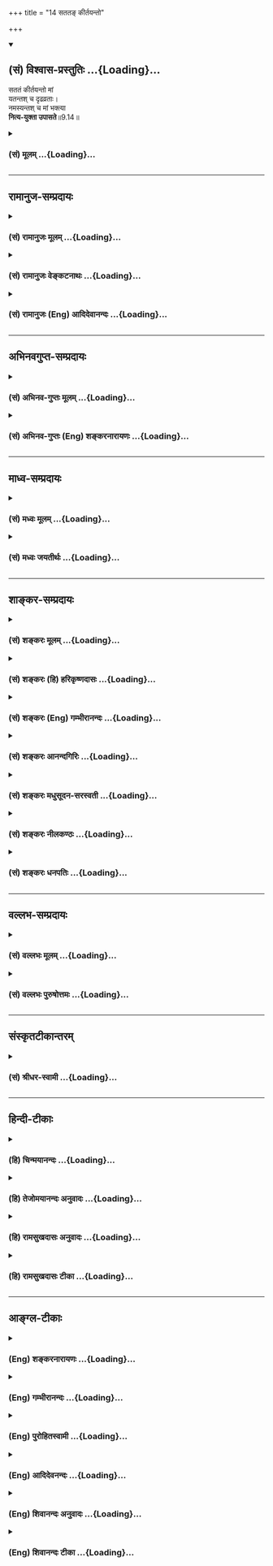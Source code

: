 +++
title = "14 सततङ् कीर्तयन्तो"

+++
<div class="js_include" newlevelforh1="2" title="(सं) विश्वास-प्रस्तुतिः" unfilled url="/mahAbhAratam/vyAsaH/shlokashaH/06-bhIShma-parva/03-bhagavad-gItA-parva/saMskRtam/vishvAsa-prastutiH/09_rAja-vidyA-rAja-guhy/14_satata~N_kIrtayan.md">
<details open><summary><h2>(सं) विश्वास-प्रस्तुतिः ...{Loading}...</h2></summary>

सततं कीर्तयन्तो मां  
यतन्तश् च दृढव्रताः।  
नमस्यन्तश् च मां भक्त्या  
**नित्य-युक्ता उपासते**॥9.14॥
</details>
</div>
<div class="js_include collapsed" newlevelforh1="3" title="(सं) मूलम्" unfilled url="/mahAbhAratam/vyAsaH/shlokashaH/06-bhIShma-parva/03-bhagavad-gItA-parva/saMskRtam/mUlam/09_rAja-vidyA-rAja-guhy/14_satata~N_kIrtayan.md">
<details><summary><h3>(सं) मूलम् ...{Loading}...</h3></summary>

सततं कीर्तयन्तो मां यतन्तश्च दृढव्रताः।  
नमस्यन्तश्च मां भक्त्या नित्ययुक्ता उपासते।।9.14।।
</details>
</div>


_________________
## रामानुज-सम्प्रदायः
<div class="js_include collapsed" newlevelforh1="3" title="(सं) रामानुजः मूलम्" unfilled url="/mahAbhAratam/vyAsaH/shlokashaH/06-bhIShma-parva/03-bhagavad-gItA-parva/saMskRtam/rAmAnujaH/mUlam/09_rAja-vidyA-rAja-guhy/14_satata~N_kIrtayan.md">
<details><summary><h3>(सं) रामानुजः मूलम् ...{Loading}...</h3></summary>

।।9.14।। अत्यर्थं मत्प्रियत्वेन मत्कीर्तनयतननमस्कारैः विना क्षणाणुमात्रे
अपि आत्मधारणम् अलभमानाः मद्गुणविशेषवाचीनि मन्नामानि स्मृत्वा
पुलकितसर्वाङ्गाः; हर्षगद्गदकण्ठाः श्रीरामनारायणकृष्णवासुदेवेत्येवमादीनि
**सततं कीर्तयन्तः** तथा एव **यतन्तः** मत्कर्मसु अर्चनादिकेषु
वन्दनस्तवनकरणादिकेषु तदुपकारकेषु भवननन्दनवनकरणादिकेषु **च** दृढसंकल्पाः
यतमानाः; भक्तिभारावनमितमनोबुद्ध्यभिमानपदद्वयकरद्वयशिरोभिः अष्टाङ्गैः
अचिन्तितपांसुकर्द्दमशर्करादिके धरातले दण्डवत् प्रणिपतन्तः; सततं **मां
नित्ययुक्ताः** नित्ययोगम् आकाङ्क्षमाणा आत्मवन्तो मद्दास्यव्यवसायिनः
**उपासते।**

</details>
</div>
<div class="js_include collapsed" newlevelforh1="3" title="(सं) रामानुजः वेङ्कटनाथः" unfilled url="/mahAbhAratam/vyAsaH/shlokashaH/06-bhIShma-parva/03-bhagavad-gItA-parva/saMskRtam/rAmAnujaH/venkaTanAthaH/09_rAja-vidyA-rAja-guhy/14_satata~N_kIrtayan.md">
<details><summary><h3>(सं) रामानुजः वेङ्कटनाथः ...{Loading}...</h3></summary>

  
  
।।9.14।। भजन्तीत्युपासनं प्रसक्तम् अथ तदेव कीर्तनयतननमस्कारेषु
प्रेरयित्र्याऽत्यर्थप्रियत्वलक्षणावस्थया विशेष्यते -- सततमिति।
कीर्तनादीनां त्रयाणां वाङ्मनःकायकर्मरूपतां तेषामेव प्रकरणान्तरेषु सिद्धं
प्रकारंसततं इत्यस्य च
कीर्तनयतननमस्कारनित्ययुक्तत्वोपासनेष्वविशेषेणान्वयमाहअत्यर्थेति।
अत्यर्थमत्प्रियत्वं भक्त्येत्यस्यार्थः। क्षणे
महापृथिव्यादिवत्कल्पितेऽप्यस्य चरमावयवतया
कल्पितोंऽशःक्षणाणुमात्रेऽपीत्युक्तः। नाम्नां
स्वादुत्वातिशयसिद्ध्यर्थंमद्गुणविशेषवाचीनीत्युक्तम्। नामकीर्तनं
चेष्टितादिकीर्तनस्योपलक्षणम्। गुणानुसन्धानाभावेऽपि स्वरूपतः प्रीतिजननाय
पुनःमन्त्रामानीति व्यपदेशः। पुलकाञ्चितसर्वाङ्गा इत्यादिकं
तत्तत्प्रदेशोक्तशब्दोपादानम् यथातन्नामस्मरणोद्भूतपुलकश्चेदिपुङ्गवः
इति। हर्षगद्गदकण्ठा इत्यनेनस्वरनेत्राङ्गविक्रिया
इत्यादिभक्तिलक्षणग्रन्थस्मारणम्। कृषिर्भूवाचकः शब्दो णश्च निर्वृतिवाचकः
\[म.भा.5।70।5\] इति कृष्णशब्दोऽपि पुरुषार्थहेतुत्वप्रतिपादनमुखेन
परव्यूहादिसमस्तावस्थासाधारण इति ज्ञापनाय व्यापकयोर्मध्ये पठितः।
अवतारान्तरेष्वपि कृष्णशब्दः प्रयुज्यते। उद्धृतासि वराहेण कृष्णेन शतबाहुना
\[म.ना.4।5\] इति। यद्वानारायणेति परत्वानुसन्धानम्;कृष्णवासुदेवेति तु
अवतारविशेषपरतया सौलभ्यानुसन्धानम्। यज्ञेशाच्युत गोविन्द माधवानन्त केशव।
कृष्ण विष्णो हृषीकेशेत्याह राजा स केवलम्नाम्नोऽस्ति यावती शक्तिः
पापनिर्हरणे हरेःकमलनयन वासुदेव विष्णो धरणिधराच्युत शङ्खचक्रपाणे
\[वि.पु.3।7।33\]एतावतालमघनिर्हरणाय पुंसां \[भाग.6।3।24\]सङ्कीर्त्य
नारायणशब्दमात्रम् \[पां.गी.19\] इत्यादिषु सर्वत्र सङ्कीर्तनप्रभावः
प्रसिद्धः। रहसि जन्मसन्निधौ च व्रीडादिराहित्यमपि सततशब्देन
व्यञ्जितम्। तथैव सततं भक्त्येत्यर्थः। मत्कर्मस्वित्यादिकं
कर्मभक्तियोगसाधारणयतनविषयप्रदर्शनम्। तत्कर्मयतने दृढसङ्कल्पत्वं
महत्यामापदि; सम्पदि चान्याश्रयणपरिहारार्थम्। भक्तिभारेत्यादिकं प्रणामस्य
रागप्राप्तत्वकथनम्। मनोबुद्ध्यभिमानेन सह न्यस्य धरातले। कूर्मवच्चतुरः
पादाञ्छिरस्तत्रैव पञ्चमम् \[सा.सं.6।187\]
इत्युक्तोऽष्टाङ्गप्रणामः। नित्ययुक्ताः इति आशंसायां क्त
इत्याहनित्ययोगमाकाङ्क्षमाणा इति।
काङ्क्षमाणशब्दश्चानश्प्रत्ययान्तः;ताच्छील्यवयोवचनशक्तिषु चानश्
\[अष्टा.3।2।129\] इत्यनुशासनात्। दासभूताः \[पं.रा.\]
इत्याद्युक्तस्वरूपानुरूपेण नित्ययोगं विशिनष्टि -- आत्मवन्तो
मद्दास्यव्यवसायिन इति।  
  

</details>
</div>
<div class="js_include collapsed" newlevelforh1="3" title="(सं) रामानुजः (Eng) आदिदेवानन्दः" unfilled url="/mahAbhAratam/vyAsaH/shlokashaH/06-bhIShma-parva/03-bhagavad-gItA-parva/saMskRtam/rAmAnujaH/english/AdidevAnandaH/09_rAja-vidyA-rAja-guhy/14_satata~N_kIrtayan.md">
<details><summary><h3>(सं) रामानुजः (Eng) आदिदेवानन्दः ...{Loading}...</h3></summary>

9.14 Because of My being very dear to them, they are unable to find support for their souls even for a moment without 'singing My praises,'
'striving for My sake and bowing to Me in reverence.' Remembering My names connotative of My special attributes, they cry out My names -
Narayana, Krsna, Vasudeva etc., with horripilations in every part of their bodies and with their voices tremulous and indistinct because of joy. They engage in activities for my sake, such as performing worship,
and doing actions helpful to worship, lik building temples and cultivating temple gardens. They prostrate themselves on the earth like a stick, indifferent to dust, mud and the gravel, with all the eight members of their beings - the Manas, Buddhi, Ahankara, the two feet, two hands, and the head, which are bowed down under the influence of Bhakti.
Aspiring for eternal communion with Me, desiring eternal union with Me,
they worship Me, resolved to attain the state of servitude to Me for their entire being.

</details>
</div>


_________________
## अभिनवगुप्त-सम्प्रदायः
<div class="js_include collapsed" newlevelforh1="3" title="(सं) अभिनव-गुप्तः मूलम्" unfilled url="/mahAbhAratam/vyAsaH/shlokashaH/06-bhIShma-parva/03-bhagavad-gItA-parva/saMskRtam/abhinava-guptaH/mUlam/09_rAja-vidyA-rAja-guhy/14_satata~N_kIrtayan.md">
<details><summary><h3>(सं) अभिनव-गुप्तः मूलम् ...{Loading}...</h3></summary>

।।9.13 -- 9.14।। महात्मान इत्यादि विश्वतोमुखमित्यन्तम्। दैवीं;
सात्विकीम्। यजन्तः; बाह्यद्रव्यादियागैः। अन्ये तु मा
ज्ञानयज्ञेनैवोपासते। अतः केचित् एकतया ज्ञानतः; केचित् बहुधा; कर्मयोगात्।
मत्परा एव सर्वे।

</details>
</div>
<div class="js_include collapsed" newlevelforh1="3" title="(सं) अभिनव-गुप्तः (Eng) शङ्करनारायणः" unfilled url="/mahAbhAratam/vyAsaH/shlokashaH/06-bhIShma-parva/03-bhagavad-gItA-parva/saMskRtam/abhinava-guptaH/english/shankaranArAyaNaH/09_rAja-vidyA-rAja-guhy/14_satata~N_kIrtayan.md">
<details><summary><h3>(सं) अभिनव-गुप्तः (Eng) शङ्करनारायणः ...{Loading}...</h3></summary>

9.14 See Comment under 9.15

</details>
</div>


_________________
## माध्व-सम्प्रदायः
<div class="js_include collapsed" newlevelforh1="3" title="(सं) मध्वः मूलम्" unfilled url="/mahAbhAratam/vyAsaH/shlokashaH/06-bhIShma-parva/03-bhagavad-gItA-parva/saMskRtam/madhvaH/mUlam/09_rAja-vidyA-rAja-guhy/14_satata~N_kIrtayan.md">
<details><summary><h3>(सं) मध्वः मूलम् ...{Loading}...</h3></summary>

।।9.14।। Sri Madhvacharya did not comment on this sloka.

</details>
</div>
<div class="js_include collapsed" newlevelforh1="3" title="(सं) मध्वः जयतीर्थः" unfilled url="/mahAbhAratam/vyAsaH/shlokashaH/06-bhIShma-parva/03-bhagavad-gItA-parva/saMskRtam/madhvaH/jayatIrthaH/09_rAja-vidyA-rAja-guhy/14_satata~N_kIrtayan.md">
<details><summary><h3>(सं) मध्वः जयतीर्थः ...{Loading}...</h3></summary>

।।9.14।। Sri Jayatirtha did not comment on this sloka.

</details>
</div>


_________________
## शाङ्कर-सम्प्रदायः
<div class="js_include collapsed" newlevelforh1="3" title="(सं) शङ्करः मूलम्" unfilled url="/mahAbhAratam/vyAsaH/shlokashaH/06-bhIShma-parva/03-bhagavad-gItA-parva/saMskRtam/shankaraH/mUlam/09_rAja-vidyA-rAja-guhy/14_satata~N_kIrtayan.md">
<details><summary><h3>(सं) शङ्करः मूलम् ...{Loading}...</h3></summary>

।।9.14।। --,**सततं** सर्वदा भगवन्तं ब्रह्मस्वरूपं **मां कीर्तयन्तः;**
**यतन्तश्च** इन्द्रियोपसंहारशमदमदयाहिंसादिलक्षणैः धर्मैः प्रयतन्तश्च;
**दृढव्रताः** दृढं स्थिरम् अचाल्यं व्रतं येषां ते दृढव्रताः
**नमस्यन्तश्च मां** हृदयेशम् आत्मानं **भक्त्या नित्ययुक्ताः** सन्तः
**उपासते** सेवन्ते।। ते केन केन प्रकारेण उपासते इत्युच्यते --,

</details>
</div>
<div class="js_include collapsed" newlevelforh1="3" title="(सं) शङ्करः (हि) हरिकृष्णदासः" unfilled url="/mahAbhAratam/vyAsaH/shlokashaH/06-bhIShma-parva/03-bhagavad-gItA-parva/saMskRtam/shankaraH/hindI/harikRShNadAsaH/09_rAja-vidyA-rAja-guhy/14_satata~N_kIrtayan.md">
<details><summary><h3>(सं) शङ्करः (हि) हरिकृष्णदासः ...{Loading}...</h3></summary>

।।9.14।। किस प्रकार भजते हैं --, वे दृढ़व्रती भक्त अर्थात् जिनका निश्चय
दृढ़स्थिरअचल है ऐसे वे भक्तजन सदानिरन्तर ब्रह्मस्वरूप मुझ भगवान्का
कीर्तन करते हुए तथा इन्द्रियनिग्रह; शम; दम; दया और अहिंसा आदि धर्मोंसे
युक्त होकर प्रयत्न करते हुए एवं हृदयमें वास करनेवाले मुझ परमात्माको
भक्तिपूर्वक नमस्कार करते हुए और सदा मेरा चिन्तन करनेमें लगे रहकर; मेरी
उपासना -- सेवा करते रहते हैं।

</details>
</div>
<div class="js_include collapsed" newlevelforh1="3" title="(सं) शङ्करः (Eng) गम्भीरानन्दः" unfilled url="/mahAbhAratam/vyAsaH/shlokashaH/06-bhIShma-parva/03-bhagavad-gItA-parva/saMskRtam/shankaraH/english/gambhIrAnandaH/09_rAja-vidyA-rAja-guhy/14_satata~N_kIrtayan.md">
<details><summary><h3>(सं) शङ्करः (Eng) गम्भीरानन्दः ...{Loading}...</h3></summary>

9.14 Satatam, always; kirtayantah, glorifying; mam, Me, God, who am
Brahman in reaility; ca, and; yatantah, striving, endeavouring with the
help of such virtues as withdrawal of the organs, control of mind and
body, kindness, non-injury, etc.; drdha-vratah, the men of firm vows
those whose vows \[Vows such as celibacy\], those whosevows are
unshakable; upasate, worship Me; namasyantah, by paying obeisance; mam,
to Me, to the Self residing in the heart, ca, and; nitya-yuktah, being
ever endowed; bhaktya, with devotion. The various ways in which they
adore are being stated:

</details>
</div>
<div class="js_include collapsed" newlevelforh1="3" title="(सं) शङ्करः आनन्दगिरिः" unfilled url="/mahAbhAratam/vyAsaH/shlokashaH/06-bhIShma-parva/03-bhagavad-gItA-parva/saMskRtam/shankaraH/AnandagiriH/09_rAja-vidyA-rAja-guhy/14_satata~N_kIrtayan.md">
<details><summary><h3>(सं) शङ्करः आनन्दगिरिः ...{Loading}...</h3></summary>

।।9.14।। भजनप्रकारं पृच्छति -- **कथमिति।** तत्प्रकारमाह -- **सततमिति।**
सर्वदेति श्रवणावस्था गृह्यन्ते; कीर्तनं वेदान्तश्रवणं प्रणवजपश्च; व्रतं
ब्रह्मचर्यादि; नमस्यन्तो मांप्रति चेतसा प्रह्वीभवन्तो भक्त्या परेण
प्रेम्णा नित्ययुक्ताः सन्तः सदा संयुक्ताः।

</details>
</div>
<div class="js_include collapsed" newlevelforh1="3" title="(सं) शङ्करः मधुसूदन-सरस्वती" unfilled url="/mahAbhAratam/vyAsaH/shlokashaH/06-bhIShma-parva/03-bhagavad-gItA-parva/saMskRtam/shankaraH/madhusUdana-sarasvatI/09_rAja-vidyA-rAja-guhy/14_satata~N_kIrtayan.md">
<details><summary><h3>(सं) शङ्करः मधुसूदन-सरस्वती ...{Loading}...</h3></summary>

।।9.14।। ते केन प्रकारेण भजन्तीत्युच्यते द्वाभ्याम् -- सततं सर्वदा
ब्रह्मनिष्ठं गुरुमुपसृत्य वेदान्तवाक्यविचारेण गुरूपसदनेतरकाले च
प्रणवजपोपनिषदावर्तनादिभिर्मां सर्वोपनिषत्प्रतिपाद्यं ब्रह्मस्वरूपं
कीर्तयन्तः। वेदान्तशास्त्राध्ययनरूपश्रवणव्यापारविषयीकुर्वन्त इति यावत्।
तथा यतन्तश्च गुरुसंनिधावन्यत्र वा
वेदान्ताविरोधितर्कानुसंधानेनाप्रामाण्यशङ्कानास्कन्दितगुरूपदिष्टमत्स्वरूपावधारणाय
यतमानाः। श्रवणनिर्धारितार्थबाधकशङ्कापनोदककुतर्कानुसंधानरूपमननपरायणा इति
यावत्। तथा दृढव्रताः दृढानि प्रतिपक्षैश्चालयितुमशक्यानि
अहिंसासत्यास्तेयब्रह्मचर्यापरिग्रहादीनि व्रतानि येषां ते।
शमदमादिसाधनसंपन्ना इति यावत्। तथा चोक्तं
पतञ्जलिनाअहिंसासत्यास्तेयब्रह्मचर्यापरिग्रहा यमाः; ते
तु,जातिदेशकालसमयानवच्छिन्नाः सार्वभौमा महाव्रतम् इति। जात्या
ब्राह्मणत्वादिकया; देशेन तीर्थादिना; कालेन चतुर्दश्यादिना; समयेन
यज्ञाद्यन्यत्वेनानवच्छिन्ना अहिंसादयः सार्वभौमाः
क्षिप्तमूढविक्षिप्तभूमिष्वपि भाव्यमानाः; कस्यामपि जातौ कस्मिन्नपि देशे
कस्मिन्नपि काले यज्ञादिप्रयोजनेऽपि हिंसां न करिष्यामीत्येवंरूपेण
किंचिदप्यपर्युदस्य सामान्येन प्रवृत्ता एते महाव्रतमित्युच्यन्त इत्यर्थः।
तथा नमस्यन्तश्च मां कायवाङ्मनोभिर्नमस्कुर्वन्तश्च मां भगवन्तं वासुदेवं
सकलकल्याणगुणनिधानमिष्टदेवतारूपेण गुरुरूपेण च स्थितम्। चकारात्श्रवणं
कीर्तनं विष्णोः स्मरणं पादसेवनम्। अर्चनं वन्दनं दास्यं सख्यमात्मनिवेदनम्
इति वन्दनसहचरितं श्रवणाद्यपि बोद्धवयम्। अर्चनं पादसेवनमित्यपि गुरुरूपे
तस्मिन्सुकरमेव। अत्र मामिति पुनर्वचनं सगुणरूपपरामर्शाथम्। अन्यथा
वैयर्थ्यप्रसङ्गात्। तथा भक्त्या मद्विषयेण परेण प्रेम्णा नित्ययुक्ताः
सर्वदा संयुक्ताः। एतेन सर्वसाधनपौष्कल्यं प्रतिबन्धकाभावश्च दर्शितः। यस्य
देवे परा भक्तिर्यथा देवे तथा गुरौ। तस्यैते कथिता ह्यर्थाः प्रकाशन्ते
महात्मनः इति श्रुतेः। पतञ्जलिना चोक्तन्ततः
प्रत्यक्चेतनाधिगमोऽप्यन्तरायाभावश्च इति। तत
ईश्वरप्रणिधानात्प्रत्यक्चेतनस्य त्वंपदलक्ष्यस्याधिगमः साक्षात्कारो भवति
अन्तरायाणां विघ्नानां चाभावो भवतीति सूत्रस्यार्थः। तदेवं
शमदमादिसाधनसंपन्ना वेदान्तश्रवणमननपरायणाः परमेश्वरे परमगुरौ प्रेम्णा
नमस्कारादिना च विगतविघ्नाः परिपूर्णसर्वसाधनाः सन्तो मामुपासते
विजातीयप्रत्ययानन्तरितेन सजातीयप्रत्ययप्रवाहेण श्रवणमननोत्तरभाविना
सन्ततं चिन्तयन्ति महात्मानः। अनेन निदिध्यासनं चरमसाधनं दर्शितम्।
एतादृशसाधनपौष्कल्ये सति यद्वेदान्तवाक्यजमखण्डगोचरं साक्षात्काररूपमहं
ब्रह्मास्मीति ज्ञानं तत्सर्वशङ्काकलङ्कास्पृष्टं सर्वसाधनफलभूतं
स्वोत्पत्तिमात्रेण दीप इव तमः सकलमज्ञानं तत्कार्यं च नाशयतीति
निरपेक्षमेव साक्षान्मोक्षहेतुर्नतु भूमिजयक्रमेण भ्रूमध्ये प्राणवेशनं
मूर्धन्यया नाड्या प्राणोत्क्रमणमर्चिरादिमार्गेण ब्रह्मलोकगमनं
तद्भोगान्तकालविलम्बं वा प्रतीक्ष्यते। अतो यत्प्राक्प्रतिज्ञातंइंद तु ते
गुह्यतमं प्रवक्ष्याम्यनसूयवे। ज्ञानम् इति तदेतदुक्तं; फलं
चास्याशुभान्मोक्षणं प्रागुक्तमेवेतीह पुनर्नोक्तम्। एवमत्रायं गम्भीरो
भगवतोऽभिप्रायः; उत्तानार्थस्तु प्रकट एव।

</details>
</div>
<div class="js_include collapsed" newlevelforh1="3" title="(सं) शङ्करः नीलकण्ठः" unfilled url="/mahAbhAratam/vyAsaH/shlokashaH/06-bhIShma-parva/03-bhagavad-gItA-parva/saMskRtam/shankaraH/nIlakaNThaH/09_rAja-vidyA-rAja-guhy/14_satata~N_kIrtayan.md">
<details><summary><h3>(सं) शङ्करः नीलकण्ठः ...{Loading}...</h3></summary>

।।9.14।। भजनस्वरूपमाह -- **सततमिति।** यतन्तः इन्द्रियोपसंहारशमदमादिषु
प्रयतमानाः दृढान्यहिंसादीनि व्रतानि येषां ते दृढव्रताः नमस्यन्तश्च मां
हृदयेशं प्रतिमादिरूपं वा भक्त्या। नित्ययुक्ताः नित्यमवहिताः सन्त उपासते।

</details>
</div>
<div class="js_include collapsed" newlevelforh1="3" title="(सं) शङ्करः धनपतिः" unfilled url="/mahAbhAratam/vyAsaH/shlokashaH/06-bhIShma-parva/03-bhagavad-gItA-parva/saMskRtam/shankaraH/dhanapatiH/09_rAja-vidyA-rAja-guhy/14_satata~N_kIrtayan.md">
<details><summary><h3>(सं) शङ्करः धनपतिः ...{Loading}...</h3></summary>

।।9.14।। भजन्तीत्युक्तं तत्र भजनप्रकारजिज्ञासायमाह द्वाभ्याम् -- सततमिति।
निरन्तरं सर्वदा ब्रह्मरूपं मां कीर्यन्तः श्रोत्रियं ब्रह्मनिष्ठं
गुरुमुपसंगम्य तन्मुखादुपनिषच्छ्रवणानन्तरमुपनिषद्भिः हरे गोविन्द वासुदेव
दामोदर माधव मुकुन्देत्यादिनामभिश्च कीर्ययन्तः यतन्तश्च
शमदमदयाऽहिंसाऽस्ते ब्रह्मचर्यापरिग्रहादिभिर्यत्नं कुर्वन्तः। अतएव दृढं
स्थिरं केनापि चालयितुमशक्यं व्रतं शमदमादिरुपं येषां ते भक्त्या
परप्रेम्णा मां हृदयेशयमन्तर्यामिरुपेण प्रत्यक्चेतनरुपेण च
हृद्गुहावासिनमात्मानं नित्ययुक्ता उद्युक्ताः सन्त उपासते सेवन्ते।
सततमित्यनेन कीर्तनादिव्यतिरिक्तकालव्यावृत्तिः। अत्र केचित्।
गुरुपसदनोत्तरकाले प्रणवजपोपनिषदावर्तनादिभिर्मां सर्वोपनिषत्प्रतिपाद्यं
ब्रह्मस्वरुपं कीर्तयन्तः
वेदान्तशास्त्राध्ययनरुपश्रवणव्यापारविषयीकुर्वन्त इतियावत्। तथा यतन्तश्च
गुरुमुखाच्छ्रेतमत्स्वरुपावधारणाय यतमानाः
श्रवणगृहीतार्थबाधकशङ्कानिवर्तकतर्कानुसंधानरुपं मननं यत्नेन संपादयन्त
इतियावत्। तथा दृढानि अहिंसादिव्रतानि येषां ते दृढव्रताः।
शमदमादिसाधनसंपन्ना इतियावत्। तथा नमस्यन्तश्च मां भगवन्तं
वासुदेवमिष्टदेवतारुपेण गुरुरुपेण च स्थितं कायवाङ्यनोभिर्नमस्कुर्वन्तश्च।
चकारात्श्रवणं कीर्तनं विषणोः स्मरणं पादसेवनम्। अर्चनं वन्दनं दास्यं
सख्यमात्मनिवेदनम् इति वन्दनसहचरितं श्रवणाद्यपि बोध्यम्। पादसेवनमित्यपि
गुरुरुपे परमात्मनि सुकरमेव। अत्र मामिति पुनर्वचनं सगुणरुपपरामर्शार्थम्।
अन्यथैकस्य वैयर्थ्यप्रसङ्गात्। तया भक्त्या मद्विषयेण परप्रेम्णा
नित्ययुक्ताः। एतेन सर्वसाधनपौष्कल्यं प्रतिबन्धकाभावश्च दर्शितः। तथाच
श्रुतिःयस्य देवे परा भक्तिर्यथा देवे तथा गुरौ। तस्यैते कथिता ह्यर्थाः
प्रकाशन्ते महात्मनः इति। तदेवं शमदमादिसाधनसंपन्नाः
वेदान्तश्रवणमननपरायणाः परमेश्वरे परमगुरौ परप्रेरणा नमस्कारदिना च
विगतविघ्नाः परिपूर्णसाधनाः सन्तो मामुपासते विजातीयप्रत्ययानन्तरितेन
सजातीयप्रत्ययप्रवाहेण श्रवणमननोत्तरभाविना सततं चिन्तयन्ति महात्मानोऽनेन
निदिध्यासनं चरमसाधनं दर्शितमित्यदि वर्णयन्ति तदेतद्भाष्यस्य
श्रवणमननोत्तरभाविना सततं चिन्तयन्ति महात्मानोऽनेन निदिध्यासनं चरमसाधनं
दर्शितमित्यादि वर्णयन्ति तदेतद्भाष्यस्य सामान्यरुपस्याविरोधेनोपादेयम्।

</details>
</div>


_________________
## वल्लभ-सम्प्रदायः
<div class="js_include collapsed" newlevelforh1="3" title="(सं) वल्लभः मूलम्" unfilled url="/mahAbhAratam/vyAsaH/shlokashaH/06-bhIShma-parva/03-bhagavad-gItA-parva/saMskRtam/vallabhaH/mUlam/09_rAja-vidyA-rAja-guhy/14_satata~N_kIrtayan.md">
<details><summary><h3>(सं) वल्लभः मूलम् ...{Loading}...</h3></summary>

।।9.14।। सततमित्यादि। अयमर्थः -- सच्चिदानन्दा द्विविधाः स्वरूपात्मका
धर्मात्मकाश्च। एवं द्विविधा अपि आधिदैविकाध्यात्मिकाधिभौतिकभेदेन
त्रिविधाः। तत्र स्वरूपात्मकाधिदैविकसच्चिदानन्दरूपो भगवान्पुरुषोत्तमः;
आध्यात्मिकं तद्रूपमक्षरं द्वितीयः पुरुषः; आधिभौतिकं तद्रूपं क्षरं
प्रथमपुरुषः। धर्मात्मकाधिदैविकसच्चिदानन्दरूपो वैकुण्ठादिपरिकरः।
तादृशाधिभौतिकसदंशात्मकान्यष्टाविंशतितत्त्वानि। तादृशाधिभौतिकचिदंशभूतं
तत्त्वनिष्ठं ज्ञानम्। तादृशाधिभौतिकचिदंशभूतं तत्त्वनिष्ठं सुखम्। एवमेव
यथातथान्तरतिरोभावो ज्ञेयः। एवं सति
स्वरूपात्मकस्याधिदैविकाध्यात्मिकानन्दस्येषत्तिरोभावो दुःखाभावः स एव
मोक्ष इति लोकैरुच्यते। वैदिकसाधनस्य यज्ञादेस्तदेव फलं
स्वरूपात्मकस्यैकानन्दस्यैव सर्वथोद्भवः सुखमित्यर्थः। एवं लोकेऽपि
धर्मात्मकतत्त्वाधिष्ठानकाधिभौतिकानन्दस्येषत्तिरोभावो लौकिकदुःखाभावः
सर्वथोद्गमो लौकिकसुखमित्यादि बोध्यम्। तेषां भजनप्रकारमाह द्वाभ्यां
बाह्याभ्यन्तरभेदतः। निरन्तरं कीर्तयन्त इति वाचिकं कीर्त्तनमुक्तम्। यतन्त
इति श्रवणेऽर्चने च यत्नं कुर्वन्त इति श्रवणार्चनभक्तिर्निरूपिता। श्रवणं
ज्ञानपूर्वं वा निरूपितम्। दृढानि
एकादशीजन्माष्टमीरामनवमीवामनद्बादशीनृसिंहजयन्तीसंज्ञकानि व्रतानि येषां ते
दृढव्रताः; इति स्मरणमुक्तम्। नमस्यन्त इति वन्दनम्। भक्त्या चरणसेवया मां
पुरुषोत्तमं सर्वत्र उपासते दास्यभावेन भजन्ते। नित्ययुक्ता इति
योगसिद्धरीत्या कर्मकरणप्रकारः स्मारितः।

</details>
</div>
<div class="js_include collapsed" newlevelforh1="3" title="(सं) वल्लभः पुरुषोत्तमः" unfilled url="/mahAbhAratam/vyAsaH/shlokashaH/06-bhIShma-parva/03-bhagavad-gItA-parva/saMskRtam/vallabhaH/puruShottamaH/09_rAja-vidyA-rAja-guhy/14_satata~N_kIrtayan.md">
<details><summary><h3>(सं) वल्लभः पुरुषोत्तमः ...{Loading}...</h3></summary>

  
  
।।9.14।। ते च द्विविधाः; भक्ता ज्ञानिनश्च; तत्र प्रथमं भक्तानां भजन
प्रकारमाह -- सततमिति। सततं निरन्तरं मां कीर्तयन्तः लीलास्वरूपज्ञानेन
श्रीभागवतोक्तप्रकारेण गुणगानं कुर्वन्तः; सर्वत्र मदुत्कर्षं कथयन्तः।
यतन्तश्च कीर्तने यत्नादिकं कुर्वाणाः; इन्द्रियनिग्रहं वा कुर्वन्तः।
चकारेण श्रवणादिकं ज्ञाप्यते। पुनः कीदृशाः दृढव्रताः दृढं
ऐहिकपारलौकिकयोर्मदेकनिष्ठं मोहशात्राद्यपरिभूतं व्रतं
निश्चयो येषां तादृशाः। किञ्च नमस्यन्तश्चकिमासनं ते गरुडासनाय इत्यादिना
परमकाष्ठापन्नवस्तुरूपनमस्कारं कुर्वन्तः स्वदैन्याविर्भावपूर्वकं; चकारेण
नृत्यादिकमपि कुर्वन्तः। पुनः कीदृशाः। नित्ययुक्ताः सावधानाः
मदेकपरचित्ताः। भक्त्या स्नेहेन; न तु विहितत्वेन; मामुपासते सेवन्त
इत्यर्थः।  
  

</details>
</div>


_________________
## संस्कृतटीकान्तरम्
<div class="js_include collapsed" newlevelforh1="3" title="(सं) श्रीधर-स्वामी" unfilled url="/mahAbhAratam/vyAsaH/shlokashaH/06-bhIShma-parva/03-bhagavad-gItA-parva/saMskRtam/shrIdhara-svAmI/09_rAja-vidyA-rAja-guhy/14_satata~N_kIrtayan.md">
<details><summary><h3>(सं) श्रीधर-स्वामी ...{Loading}...</h3></summary>

।।9.14।। तेषां भजनप्रकारमाह **-- सततमिति द्वाभ्याम्।** सततं सर्वदा
स्तोत्रमन्त्रादिभिः कीर्तयन्तः केचिन्मामुपासते सेवन्ते दृढानि व्रतानि
नियमा येषां तादृशाः सन्तो यतन्तश्चेश्वरपूजादिषु इन्द्रियोपसंहारादिषु
प्रयत्नं कुर्वन्तश्च केचिद्भक्त्या नमस्यन्तः प्रणमन्तश्चान्ये
नित्ययुक्ता अनवरतमवहिताः सर्वे सेवन्ते भक्त्येति नित्ययुक्ता इति च
कीर्तनादिष्वपि द्रष्टव्यम्।

</details>
</div>


_________________
## हिन्दी-टीकाः
<div class="js_include collapsed" newlevelforh1="3" title="(हि) चिन्मयानन्दः" unfilled url="/mahAbhAratam/vyAsaH/shlokashaH/06-bhIShma-parva/03-bhagavad-gItA-parva/hindI/chinmayAnandaH/09_rAja-vidyA-rAja-guhy/14_satata~N_kIrtayan.md">
<details><summary><h3>(हि) चिन्मयानन्दः ...{Loading}...</h3></summary>

।।9.14।। पूर्व श्लोक में महात्माओं का वर्णन करते समय; ज्ञानमार्ग का
संकेत किया गया था। अब यहाँ; आत्मसंगठन एवं आत्मविकास के दो अन्य मुख्य
मार्ग बताये गये हैं अनन्य भक्ति और यज्ञ भावना से किये जाने वाले निष्काम
कर्म। सतत मेरी कीर्ति का गान करते हुए सामान्यत कीर्तन के नाम पर बेसुरे
वाद्यों के साथ समान रूप से बेसुरी आवाज में लोग उच्च स्वर से भजन कीर्तन
करते हैं यह कीर्तन का अत्यन्त विकृत रूप है। कीर्तन का आशय इससे कहीं अधिक
पवित्र है। वास्तव में; श्रद्धाभक्ति पूर्वक अपने आदर्श ईश्वर की पूजा करना
और उनके यशकीर्तिप्रताप का गान करना; उस मन की मौन क्रिया है जो विकसित
होकर अपने आदर्श को सम्यक् रूप से समझता है तथा जिनका गौरव गान करना उसने
सीखा हैं। अनेक लोग दिनभर संदिग्ध कार्यों में व्यस्त रहते हुए रात्रि में
किसी स्थान पर एकत्र होकर उच्च स्वर में कुछ समय तक भजनकीर्तन करते हैं और
तत्पश्चात् उन्हीं अवगुणों के कार्य क्षेत्रों में पुन लौट जाते हैं। इन
लोगों के कीर्तन की अपेक्षा सामाजिक कार्यकर्ताओं की समाज सेवा और ज्ञानी
पुरुष के हृदय में प्राणिमात्र के लिये उमड़ता प्रेम ईश्वर का अधिक श्रेष्ठ
और प्रभावशाली कीर्तन है। यतन्तश्च दृढ़व्रता (दृढ़निश्चय से प्रयत्न करते
हुए) ये कुछ सरल एवं सामान्य तर्कसंगत तथ्य हैं जिन पर साधारणत ध्यान नहीं
दिया जाता और परिणाम स्वरूप साधकगण अपने ही हाथों अपनी आध्यात्मिक सफलता का
शवागर्त खोदते हैं। अधिकतर लोगों का धारणा यह होती हैं कि सप्ताह में किसी
एक दिन केवल शरीर से यन्त्र के समान पूजनअर्चन; व्रतउपवास आदि करने मात्र
से धर्म के प्रति उनका उत्तरदायित्व समाप्त हो जाता है। उन्हें इतना करना
ही पर्याप्त प्रतीत होता है। फिर शेष कार्य उनके काल्पनिक देवताओं का है;
जो साधना के फल को तैयार करके इनके सामने लायें; जिससे ये लोग उसका भोग कर
सकें इस विवेकहीन; अन्धश्रद्धाजनित धारण्ाा का आत्मोन्नति के विज्ञान से
किञ्चित् मात्र संबंध नहीं है। वास्तव में धर्म तो तत्त्वज्ञान का
व्यावहारिक पक्ष है। यदि कोई व्यक्ति वर्तमान जीवन एवं रहनसहन सम्बन्धी गलत
विचारधारा और झूठे मूल्यांकन की लीक से हटकर आत्मोन्नति के मार्ग पर अग्रसर
होना चाहता हो; तो उसके लिए सतत और सजग प्रयत्न अनिवार्य है। जीवन में जो
असामंजस्य वह अनुभव करता है; और उसके मन की वीणा पर जीवन की परिस्थितियाँ
जिन वर्जित स्वरों की झनकार करती हैं इन सब के कारण उसके अनुभवों के
उपकरणों (इन्द्रियाँ; मनबुद्धि) की अव्यवस्था है। उन्हें पुर्नव्यवस्थित
करने के लिए अखण्ड सावधानी; निरन्तर प्रयत्न और दृढ़ लगन की आवश्यकता है।
इस प्रकार आत्मोद्धार के लिए प्रयत्न करते समय; शारीरिक कामवासनाओं को
उद्दीप्त करने वाले प्रलोभन साधक के पास आकर कानाफूसी करके उसे निषिद्ध फल
को खाने के लिए प्रेरित करते हैं; परन्तु ऐसे प्रबल प्रलोभनों के क्षणों
में उसे मिथ्या का त्याग करने का और सत्य के मार्ग पर स्थिरता से चलने का
दृढ़ निश्चय करना चाहिए। विशुद्ध प्रेम ही वास्तविक भक्ति है। प्रेमी का
प्रेमिका अथवा अपने प्रेम के विषय के साथ हुआ तादात्म्य प्रेम का मापदण्ड
है। भूत मात्र के आदि कारण और अव्यय स्वरूप मुझ से भक्ति ही वह मार्ग है;
जिसके द्वारा मोहित जीव अपने आत्मस्वरूप के साथ तादात्म्य प्राप्त कर सकता
है। इसकी सफल परिसमाप्ति अनात्म उपाधियों से वैराग्य प्राप्त होने से ही
होगी। अनात्मा से मन को परावृत्त करने की साधना को यहाँ मुझे नमस्कार करते
हुए शब्द के द्वारा सूचित किया गया है। आत्मसाक्षात्कार की विधेयात्मक
साधना यह है कि साधक एकाग्र मन से आत्मस्वरूप का ही चिन्तन करके अन्त में
स्वस्वरूपानुभूति में ही स्थित हो जाता है। इस विधेयात्मक पक्ष को भक्तया
शब्द के द्वारा बताया गया है। मिथ्या उपाधियों से मन को निवृत्त करके
आत्मचिन्तन के द्वारा आत्मसाक्षात्कार केवल उन लोगों को उपलब्ध होता है जो
मुझ से नित्ययुक्त हैं और मेरी उपासना करते हैं। ज्ञानमार्ग में; कर्मकाण्ड
की पूजा के समान न पुष्पार्पण करना है और न चन्दन चर्चित करना है। मन में
आत्मचिन्तन की सजग वृत्ति बनाये रखना ही उस परमात्मा की जो समस्त जगत् का
अधिष्ठान और भूतमात्र की आत्मा है वास्तविक पूजा है। यह पूजा हमारे
अहंकारमय जीवन की कलियों को विकसित करके ईश्वरीय पुरुष के फूल रूप में खिला
सकती है; और उनकी पूर्णता की सुगन्ध सर्वत्र प्रवाहित करके ले जा सकती है।

</details>
</div>
<div class="js_include collapsed" newlevelforh1="3" title="(हि) तेजोमयानन्दः अनुवादः" unfilled url="/mahAbhAratam/vyAsaH/shlokashaH/06-bhIShma-parva/03-bhagavad-gItA-parva/hindI/tejomayAnandaH/anuvAdaH/09_rAja-vidyA-rAja-guhy/14_satata~N_kIrtayan.md">
<details><summary><h3>(हि) तेजोमयानन्दः अनुवादः ...{Loading}...</h3></summary>

।।9.14।। सतत मेरा कीर्तन करते हुए, प्रयत्नशील, दढ़व्रती पुरुष मुझे
नमस्कार करते हुए, नित्ययुक्त होकर भक्तिपूर्वक मेरी उपासना करते हैं।।

</details>
</div>
<div class="js_include collapsed" newlevelforh1="3" title="(हि) रामसुखदासः अनुवादः" unfilled url="/mahAbhAratam/vyAsaH/shlokashaH/06-bhIShma-parva/03-bhagavad-gItA-parva/hindI/rAmasukhadAsaH/anuvAdaH/09_rAja-vidyA-rAja-guhy/14_satata~N_kIrtayan.md">
<details><summary><h3>(हि) रामसुखदासः अनुवादः ...{Loading}...</h3></summary>

।।9.14।। नित्य- (मेरेमें) युक्त मनुष्य दृढ़व्रती होकर लगनपूर्वक साधनमें
लगे हुए और भक्तिपूर्वक कीर्तन करते हुए तथा नमस्कार करते हुये निरन्तर
मेरी उपासना करते हैं।

</details>
</div>
<div class="js_include collapsed" newlevelforh1="3" title="(हि) रामसुखदासः टीका" unfilled url="/mahAbhAratam/vyAsaH/shlokashaH/06-bhIShma-parva/03-bhagavad-gItA-parva/hindI/rAmasukhadAsaH/TIkA/09_rAja-vidyA-rAja-guhy/14_satata~N_kIrtayan.md">
<details><summary><h3>(हि) रामसुखदासः टीका ...{Loading}...</h3></summary>

।।9.14।। **व्याख्या--'नित्ययुक्ताः'--**मात्र मनुष्य भगवान्में ही
नित्ययुक्त रह सकते हैं, हरदम लगे रह सकते हैं, सांसारिक भोगों और
संग्रहमें नहीं। कारण कि समय-समयपर भोगोंसे भी ग्लानि होती है और संग्रहसे
भी उपरति होती है। परन्तु भगवान्की प्राप्तिका, भगवान्की तरफ चलनेका जो एक
उद्देश्य बनता है, एक दृढ़ विचार होता है, उसमें कभी भी फरक नहीं पड़ता।

</details>
</div>


_________________
## आङ्ग्ल-टीकाः
<div class="js_include collapsed" newlevelforh1="3" title="(Eng) शङ्करनारायणः" unfilled url="/mahAbhAratam/vyAsaH/shlokashaH/06-bhIShma-parva/03-bhagavad-gItA-parva/english/shankaranArAyaNaH/09_rAja-vidyA-rAja-guhy/14_satata~N_kIrtayan.md">
<details><summary><h3>(Eng) शङ्करनारायणः ...{Loading}...</h3></summary>

9.14. Ever speaking of My glory, striving with firm resolve, paying homage to Me and being permanently endowed with devotion they worship Me.

</details>
</div>
<div class="js_include collapsed" newlevelforh1="3" title="(Eng) गम्भीरानन्दः" unfilled url="/mahAbhAratam/vyAsaH/shlokashaH/06-bhIShma-parva/03-bhagavad-gItA-parva/english/gambhIrAnandaH/09_rAja-vidyA-rAja-guhy/14_satata~N_kIrtayan.md">
<details><summary><h3>(Eng) गम्भीरानन्दः ...{Loading}...</h3></summary>

9.14 Always glorifying Me and striving, the men of firm vows worship Me by paying obeisance to Me and being ever endowed with devotion.

</details>
</div>
<div class="js_include collapsed" newlevelforh1="3" title="(Eng) पुरोहितस्वामी" unfilled url="/mahAbhAratam/vyAsaH/shlokashaH/06-bhIShma-parva/03-bhagavad-gItA-parva/english/purohitasvAmI/09_rAja-vidyA-rAja-guhy/14_satata~N_kIrtayan.md">
<details><summary><h3>(Eng) पुरोहितस्वामी ...{Loading}...</h3></summary>

9.14 Always extolling Me, strenuous, firm in their vows, prostrating themselves before Me, they worship Me continually with concentrated devotion.

</details>
</div>
<div class="js_include collapsed" newlevelforh1="3" title="(Eng) आदिदेवनन्दः" unfilled url="/mahAbhAratam/vyAsaH/shlokashaH/06-bhIShma-parva/03-bhagavad-gItA-parva/english/AdidevanandaH/09_rAja-vidyA-rAja-guhy/14_satata~N_kIrtayan.md">
<details><summary><h3>(Eng) आदिदेवनन्दः ...{Loading}...</h3></summary>

9.14 Aspiring for eternal communion with Me, they worship Me, always singing My praises, striving with steadfast resolution and bowing down to Me in devotion.

</details>
</div>
<div class="js_include collapsed" newlevelforh1="3" title="(Eng) शिवानन्दः अनुवादः" unfilled url="/mahAbhAratam/vyAsaH/shlokashaH/06-bhIShma-parva/03-bhagavad-gItA-parva/english/shivAnandaH/anuvAdaH/09_rAja-vidyA-rAja-guhy/14_satata~N_kIrtayan.md">
<details><summary><h3>(Eng) शिवानन्दः अनुवादः ...{Loading}...</h3></summary>

9.14 Always glorifying Me, striving,firm in vows, prostrating themselves before Me, they worship Me with devotion always steadfast.

</details>
</div>
<div class="js_include collapsed" newlevelforh1="3" title="(Eng) शिवानन्दः टीका" unfilled url="/mahAbhAratam/vyAsaH/shlokashaH/06-bhIShma-parva/03-bhagavad-gItA-parva/english/shivAnandaH/TIkA/09_rAja-vidyA-rAja-guhy/14_satata~N_kIrtayan.md">
<details><summary><h3>(Eng) शिवानन्दः टीका ...{Loading}...</h3></summary>

9.14 सततम् always; कीर्तयन्तः glorifying; माम् Me; यतन्तः striving; च
and; दृढव्रताः firm in vows; नमस्यन्तः prostrating; च and; माम् Me;
भक्त्या with devotion; नित्ययुक्ताः always steadfast; उपासते
worship.Commentary These great souls sing My glory. They do Japa
(repetition) of Pranava (Om). They study and recite the Upanishads. They hear the Srutis (the Vedas) from their spiritual preceptor; reflect and meditate on the attributeless Absolute (Nirguna Brahman). They cultivate the Sattvic virtues such as patience; mercy; cosmic love; tolerance;
forbearance; truthfulness; purity; etc. They control the senses and steady the mind. They are firm in their vows of nonviolence;
truthfulness and purity in thought; word and deed. They worship Me with great faith and devotion as the inner Self hidden in their heart. As a neophyte cannot see God face to face; he will have to worship his Guru
(spiritual preceptor) firt and regard him as God or Brahman Himself.

</details>
</div>
